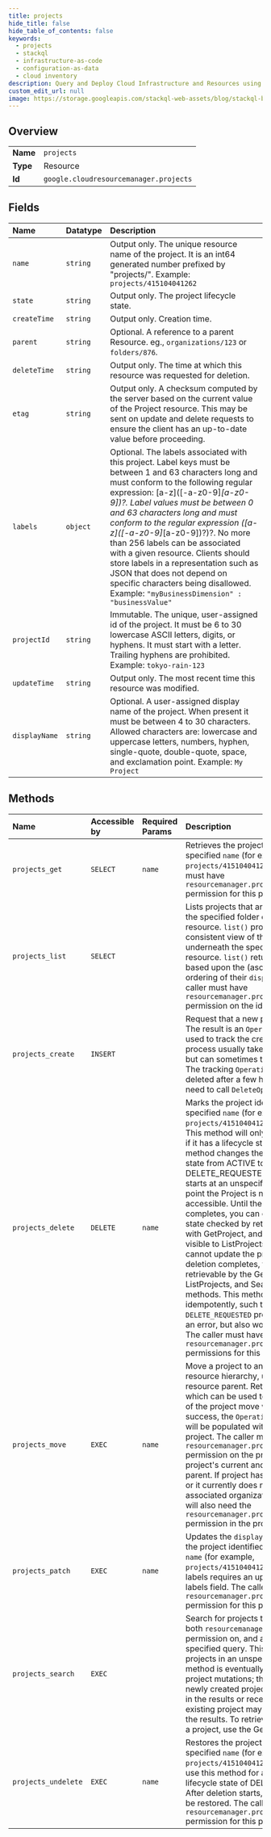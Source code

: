 ```yaml
---
title: projects
hide_title: false
hide_table_of_contents: false
keywords:
  - projects
  - stackql
  - infrastructure-as-code
  - configuration-as-data
  - cloud inventory
description: Query and Deploy Cloud Infrastructure and Resources using SQL
custom_edit_url: null
image: https://storage.googleapis.com/stackql-web-assets/blog/stackql-blog-post-featured-image.png
---
```

  
    

## Overview
<table><tbody>
<tr><td><b>Name</b></td><td><code>projects</code></td></tr>
<tr><td><b>Type</b></td><td>Resource</td></tr>
<tr><td><b>Id</b></td><td><code>google.cloudresourcemanager.projects</code></td></tr>
</tbody></table>

## Fields
| Name | Datatype | Description |
|:-----|:---------|:------------|
| `name` | `string` | Output only. The unique resource name of the project. It is an int64 generated number prefixed by "projects/". Example: `projects/415104041262` |
| `state` | `string` | Output only. The project lifecycle state. |
| `createTime` | `string` | Output only. Creation time. |
| `parent` | `string` | Optional. A reference to a parent Resource. eg., `organizations/123` or `folders/876`. |
| `deleteTime` | `string` | Output only. The time at which this resource was requested for deletion. |
| `etag` | `string` | Output only. A checksum computed by the server based on the current value of the Project resource. This may be sent on update and delete requests to ensure the client has an up-to-date value before proceeding. |
| `labels` | `object` | Optional. The labels associated with this project. Label keys must be between 1 and 63 characters long and must conform to the following regular expression: \[a-z\](\[-a-z0-9\]*\[a-z0-9\])?. Label values must be between 0 and 63 characters long and must conform to the regular expression (\[a-z\](\[-a-z0-9\]*\[a-z0-9\])?)?. No more than 256 labels can be associated with a given resource. Clients should store labels in a representation such as JSON that does not depend on specific characters being disallowed. Example: `"myBusinessDimension" : "businessValue"` |
| `projectId` | `string` | Immutable. The unique, user-assigned id of the project. It must be 6 to 30 lowercase ASCII letters, digits, or hyphens. It must start with a letter. Trailing hyphens are prohibited. Example: `tokyo-rain-123` |
| `updateTime` | `string` | Output only. The most recent time this resource was modified. |
| `displayName` | `string` | Optional. A user-assigned display name of the project. When present it must be between 4 to 30 characters. Allowed characters are: lowercase and uppercase letters, numbers, hyphen, single-quote, double-quote, space, and exclamation point. Example: `My Project` |
## Methods
| Name | Accessible by | Required Params | Description |
|:-----|:--------------|:----------------|:------------|
| `projects_get` | `SELECT` | `name` | Retrieves the project identified by the specified `name` (for example, `projects/415104041262`). The caller must have `resourcemanager.projects.get` permission for this project. |
| `projects_list` | `SELECT` |  | Lists projects that are direct children of the specified folder or organization resource. `list()` provides a strongly consistent view of the projects underneath the specified parent resource. `list()` returns projects sorted based upon the (ascending) lexical ordering of their `display_name`. The caller must have `resourcemanager.projects.list` permission on the identified parent. |
| `projects_create` | `INSERT` |  | Request that a new project be created. The result is an `Operation` which can be used to track the creation process. This process usually takes a few seconds, but can sometimes take much longer. The tracking `Operation` is automatically deleted after a few hours, so there is no need to call `DeleteOperation`. |
| `projects_delete` | `DELETE` | `name` | Marks the project identified by the specified `name` (for example, `projects/415104041262`) for deletion. This method will only affect the project if it has a lifecycle state of ACTIVE. This method changes the Project's lifecycle state from ACTIVE to DELETE_REQUESTED. The deletion starts at an unspecified time, at which point the Project is no longer accessible. Until the deletion completes, you can check the lifecycle state checked by retrieving the project with GetProject, and the project remains visible to ListProjects. However, you cannot update the project. After the deletion completes, the project is not retrievable by the GetProject, ListProjects, and SearchProjects methods. This method behaves idempotently, such that deleting a `DELETE_REQUESTED` project will not cause an error, but also won't do anything. The caller must have `resourcemanager.projects.delete` permissions for this project. |
| `projects_move` | `EXEC` | `name` | Move a project to another place in your resource hierarchy, under a new resource parent. Returns an operation which can be used to track the process of the project move workflow. Upon success, the `Operation.response` field will be populated with the moved project. The caller must have `resourcemanager.projects.move` permission on the project, on the project's current and proposed new parent. If project has no current parent, or it currently does not have an associated organization resource, you will also need the `resourcemanager.projects.setIamPolicy` permission in the project.  |
| `projects_patch` | `EXEC` | `name` | Updates the `display_name` and labels of the project identified by the specified `name` (for example, `projects/415104041262`). Deleting all labels requires an update mask for labels field. The caller must have `resourcemanager.projects.update` permission for this project. |
| `projects_search` | `EXEC` |  | Search for projects that the caller has both `resourcemanager.projects.get` permission on, and also satisfy the specified query. This method returns projects in an unspecified order. This method is eventually consistent with project mutations; this means that a newly created project may not appear in the results or recent updates to an existing project may not be reflected in the results. To retrieve the latest state of a project, use the GetProject method. |
| `projects_undelete` | `EXEC` | `name` | Restores the project identified by the specified `name` (for example, `projects/415104041262`). You can only use this method for a project that has a lifecycle state of DELETE_REQUESTED. After deletion starts, the project cannot be restored. The caller must have `resourcemanager.projects.undelete` permission for this project. |
